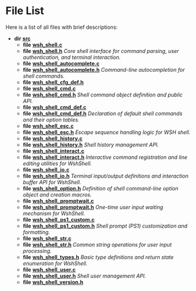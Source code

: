 
# File List

Here is a list of all files with brief descriptions:


* **dir** [**src**](dir_68267d1309a1af8e8297ef4c3efbcdba.md)     
    * **file** [**wsh\_shell.c**](wsh__shell_8c.md)     
    * **file** [**wsh\_shell.h**](wsh__shell_8h.md) _Core shell interface for command parsing, user authentication, and terminal interaction._     
    * **file** [**wsh\_shell\_autocomplete.c**](wsh__shell__autocomplete_8c.md)     
    * **file** [**wsh\_shell\_autocomplete.h**](wsh__shell__autocomplete_8h.md) _Command-line autocompletion for shell commands._     
    * **file** [**wsh\_shell\_cfg\_def.h**](wsh__shell__cfg__def_8h.md)     
    * **file** [**wsh\_shell\_cmd.c**](wsh__shell__cmd_8c.md)     
    * **file** [**wsh\_shell\_cmd.h**](wsh__shell__cmd_8h.md) _Shell command object definition and public API._     
    * **file** [**wsh\_shell\_cmd\_def.c**](wsh__shell__cmd__def_8c.md)     
    * **file** [**wsh\_shell\_cmd\_def.h**](wsh__shell__cmd__def_8h.md) _Declaration of default shell commands and their option tables._     
    * **file** [**wsh\_shell\_esc.c**](wsh__shell__esc_8c.md)     
    * **file** [**wsh\_shell\_esc.h**](wsh__shell__esc_8h.md) _Escape sequence handling logic for WSH shell._     
    * **file** [**wsh\_shell\_history.c**](wsh__shell__history_8c.md)     
    * **file** [**wsh\_shell\_history.h**](wsh__shell__history_8h.md) _Shell history management API._     
    * **file** [**wsh\_shell\_interact.c**](wsh__shell__interact_8c.md)     
    * **file** [**wsh\_shell\_interact.h**](wsh__shell__interact_8h.md) _Interactive command registration and line editing utilities for WshShell._     
    * **file** [**wsh\_shell\_io.c**](wsh__shell__io_8c.md)     
    * **file** [**wsh\_shell\_io.h**](wsh__shell__io_8h.md) _Terminal input/output definitions and interaction buffer API for WshShell._     
    * **file** [**wsh\_shell\_option.h**](wsh__shell__option_8h.md) _Definition of shell command-line option object and creation macros._     
    * **file** [**wsh\_shell\_promptwait.c**](wsh__shell__promptwait_8c.md)     
    * **file** [**wsh\_shell\_promptwait.h**](wsh__shell__promptwait_8h.md) _One-time user input waiting mechanism for WshShell._     
    * **file** [**wsh\_shell\_ps1\_custom.c**](wsh__shell__ps1__custom_8c.md)     
    * **file** [**wsh\_shell\_ps1\_custom.h**](wsh__shell__ps1__custom_8h.md) _Shell prompt (PS1) customization and formatting._     
    * **file** [**wsh\_shell\_str.c**](wsh__shell__str_8c.md)     
    * **file** [**wsh\_shell\_str.h**](wsh__shell__str_8h.md) _Common string operations for user input processing._     
    * **file** [**wsh\_shell\_types.h**](wsh__shell__types_8h.md) _Basic type definitions and return state enumeration for WshShell._     
    * **file** [**wsh\_shell\_user.c**](wsh__shell__user_8c.md)     
    * **file** [**wsh\_shell\_user.h**](wsh__shell__user_8h.md) _Shell user management API._     
    * **file** [**wsh\_shell\_version.h**](wsh__shell__version_8h.md)     

